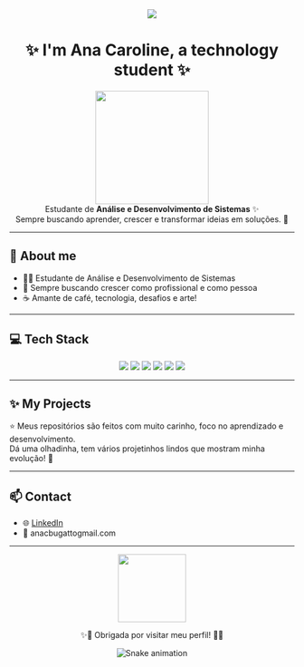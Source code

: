 <div align="center">

<img src="https://capsule-render.vercel.app/api?type=waving&color=FF69B4&height=200&section=header&text=Ana%20Caroline%20Bugatto&fontColor=ffffff&fontSize=40&animation=twinkling"/>

</div>

<h1 align="center">✨ I'm Ana Caroline, a technology student ✨</h1>

<p align="center">
<img src="https://media.giphy.com/media/f3iwJFOVOwuy7K6FFw/giphy.gif" width="200"/><br>
Estudante de <strong>Análise e Desenvolvimento de Sistemas</strong> ✨<br>
Sempre buscando aprender, crescer e transformar ideias em soluções. 🚀
</p>

---

## 💖 About me
- 👩‍💻 Estudante de Análise e Desenvolvimento de Sistemas  
- 🚀 Sempre buscando crescer como profissional e como pessoa  
- ☕ Amante de café, tecnologia, desafios e arte!  

---

## 💻 Tech Stack

<div align="center">

<img src="https://img.shields.io/badge/C%23-239120?style=for-the-badge&logo=c-sharp&logoColor=white"/>
<img src="https://img.shields.io/badge/HTML5-E34F26?style=for-the-badge&logo=html5&logoColor=white"/>
<img src="https://img.shields.io/badge/CSS3-1572B6?style=for-the-badge&logo=css3&logoColor=white"/>
<img src="https://img.shields.io/badge/SQL-4479A1?style=for-the-badge&logo=mysql&logoColor=white"/>
<img src="https://img.shields.io/badge/Git-F05032?style=for-the-badge&logo=git&logoColor=white"/>
<img src="https://img.shields.io/badge/GitHub-181717?style=for-the-badge&logo=github&logoColor=white"/>

</div>

---

## ✨ My Projects
⭐ Meus repositórios são feitos com muito carinho, foco no aprendizado e desenvolvimento.  
Dá uma olhadinha, tem vários projetinhos lindos que mostram minha evolução! 💖  

---

## 📫 Contact
- 🌐 [LinkedIn](https://www.linkedin.com/in/ana-caroline-bugatto-580336299/)  
- 💌 anacbugattogmail.com  

---

<div align="center">

<img src="https://media.giphy.com/media/13HgwGsXF0aiGY/giphy.gif" width="120"/>

✨🌸 Obrigada por visitar meu perfil! 🌸✨

![Snake animation](https://github.com/annakkarolyne/annakkarolyne/blob/output/github-contribution-grid-snake.svg)

</div>


